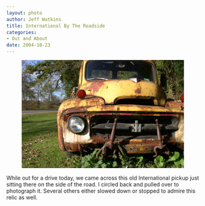 ```yaml
--- 
layout: photo
author: Jeff Watkins
title: International By The Roadside
categories: 
- Out and About
date: 2004-10-23
---
```


<figure><img class="photo" src="/photos/IMG_1348.jpg"></figure>

While out for a drive today, we came across this old International pickup just
sitting there on the side of the road. I circled back and pulled over to
photograph it. Several others either slowed down or stopped to admire this
relic as well.

